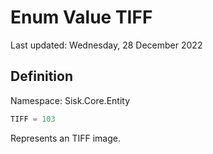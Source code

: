 # Enum Value TIFF
Last updated: Wednesday, 28 December 2022

## Definition
Namespace: Sisk.Core.Entity

```csharp
TIFF = 103
```

Represents an TIFF image.

